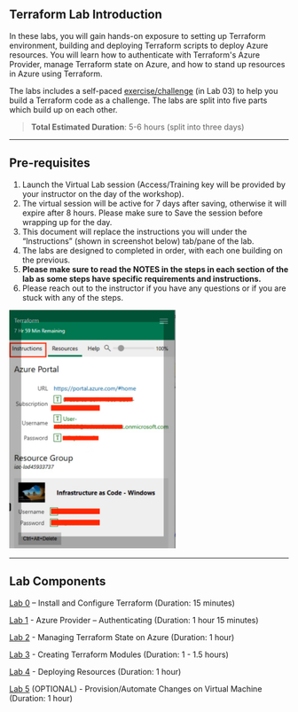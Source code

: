 ## Terraform Lab Introduction

In these labs, you will gain hands-on exposure to setting up Terraform environment, building and deploying Terraform scripts to deploy Azure resources. You will learn how to authenticate with Terraform's Azure Provider, manage Terraform state on Azure, and how to stand up resources in Azure using Terraform.

The labs includes a self-paced [exercise/challenge](https://github.com/sekar3s/Terraform-Lab/blob/main/Lab/Lab%2003%20-%20Creating%20Terraform%20Modules.md) (in Lab 03) to help you build a Terraform code as a challenge. The labs are split into five parts which build up on each other. 

> **Total Estimated Duration**: 5-6 hours (split into three days)

---

## Pre-requisites

1. Launch the Virtual Lab session (Access/Training key will be provided by your instructor on the day of the workshop).
2. The virtual session will be active for 7 days after saving, otherwise it will expire after 8 hours. Please make sure to Save the session before wrapping up for the day.
3. This document will replace the instructions you will under the “Instructions” (shown in screenshot below) tab/pane of the lab.
4. The labs are designed to completed in order, with each one building on the previous.
5. **Please make sure to read the NOTES in the steps in each section of the lab as some steps have specific requirements and instructions.**
6. Please reach out to the instructor if you have any questions or if you are stuck with any of the steps.

<img src="images/be04a9414465ed5d7d1be43d60374058.png" alt="drawing" width="300"/>

---

## Lab Components

[Lab 0](https://github.com/sekar3s/Terraform-Lab/blob/main/Lab/Lab%200%20-%20Install%20and%20Configure%20Terraform.md) – Install and Configure Terraform (Duration: 15 minutes)

[Lab 1](https://github.com/sekar3s/Terraform-Lab/blob/main/Lab/Lab%2001%20-%20Azure%20Provider%20-%20Authenticating.md) - Azure Provider – Authenticating (Duration: 1 hour 15 minutes)

[Lab 2](https://github.com/sekar3s/Terraform-Lab/blob/main/Lab/Lab%2002%20-%20Managing%20Terraform%20State%20on%20Azure.md) - Managing Terraform State on Azure (Duration: 1 hour)

[Lab 3](https://github.com/sekar3s/Terraform-Lab/blob/main/Lab/Lab%2003%20-%20Creating%20Terraform%20Modules.md) - Creating Terraform Modules (Duration: 1 - 1.5 hours)

[Lab 4](https://github.com/sekar3s/Terraform-Lab/blob/main/Lab/Lab%2004%20-%20Deploying%20Resources.md) - Deploying Resources (Duration: 1 hour)

[Lab 5](https://github.com/sekar3s/Terraform-Lab/blob/main/Lab/Lab%2005%20(OPTIONAL)%20-%20Provision%3AAutomate%20Changes.md) (OPTIONAL) - Provision/Automate Changes on Virtual Machine (Duration: 1 hour)

